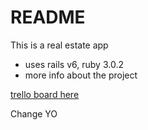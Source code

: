 # README

This is a real estate app
- uses rails v6, ruby 3.0.2
- more info about the project

[trello board here](https://trello.com/b/ITqIWe5e/real-estate-sp22)

Change YO
